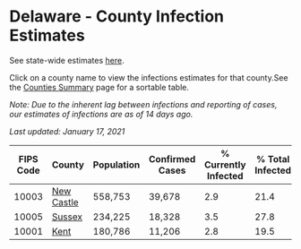 # Delaware - County Infection Estimates

See state-wide estimates [here](/infections/us-de).

Click on a county name to view the infections estimates for that county.See the [Counties Summary](/infections/summary-counties) page for a sortable table.

*Note: Due to the inherent lag between infections and reporting of cases, our estimates of infections are as of 14 days ago.*

*Last updated: January 17, 2021*

|   FIPS Code |                   County |   Population |   Confirmed Cases |   % Currently Infected |   % Total Infected |
|-------------|--------------------------|--------------|-------------------|------------------------|--------------------|
|       10003 | [New Castle](new-castle) |      558,753 |            39,678 |                    2.9 |               21.4 |
|       10005 |         [Sussex](sussex) |      234,225 |            18,328 |                    3.5 |               27.8 |
|       10001 |             [Kent](kent) |      180,786 |            11,206 |                    2.8 |               19.5 |
